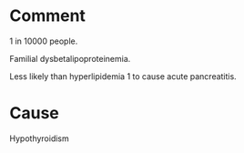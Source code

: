 # Comment

1 in 10000 people.

Familial dysbetalipoproteinemia.

Less likely than hyperlipidemia 1 to cause acute pancreatitis.

# Cause

Hypothyroidism
